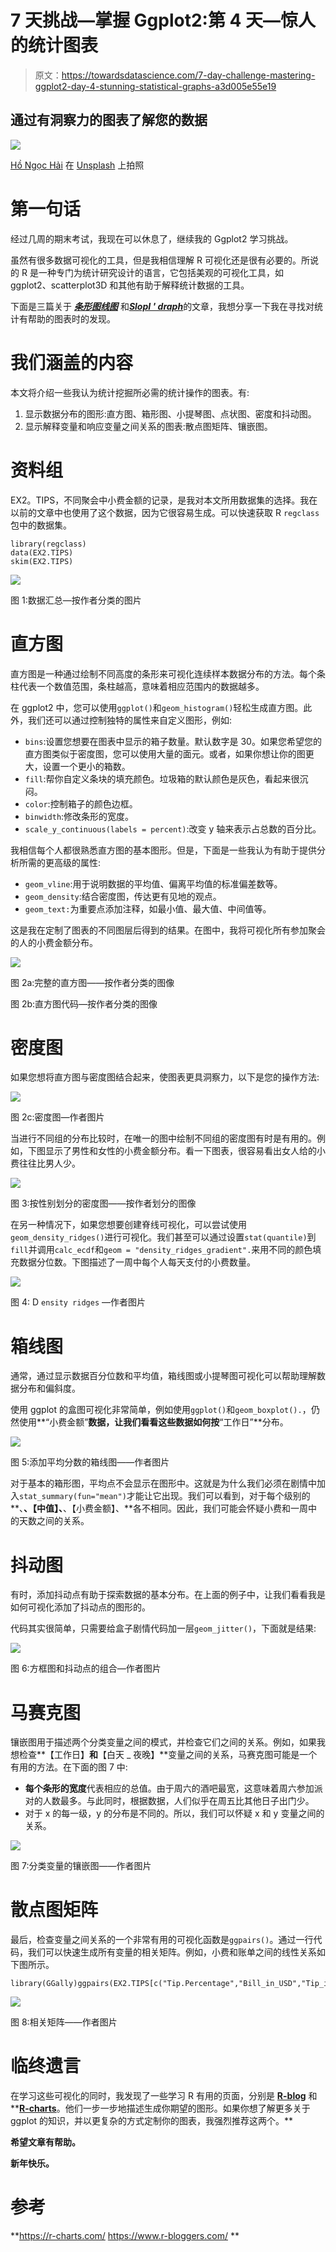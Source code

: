 # 7 天挑战—掌握 Ggplot2:第 4 天—惊人的统计图表

> 原文：<https://towardsdatascience.com/7-day-challenge-mastering-ggplot2-day-4-stunning-statistical-graphs-a3d005e55e19>

## 通过有洞察力的图表了解您的数据

![](img/76fbd16beaddf85b60297985611d8816.png)

[Hồ Ngọc Hải](https://unsplash.com/@hongochai10?utm_source=medium&utm_medium=referral) 在 [Unsplash](https://unsplash.com?utm_source=medium&utm_medium=referral) 上拍照

# 第一句话

经过几周的期末考试，我现在可以休息了，继续我的 Ggplot2 学习挑战。

虽然有很多数据可视化的工具，但是我相信理解 R 可视化还是很有必要的。所说的 R 是一种专门为统计研究设计的语言，它包括美观的可视化工具，如 ggplot2、scatterplot3D 和其他有助于解释统计数据的工具。

下面是三篇关于 [***条形图***](/7-day-challenge-mastering-ggplot2-day-1-bar-chart-4b2ced928a31)[***线图***](/7-day-challenge-mastering-ggplot2-day-2-line-graph-2cfbdf164c81) 和[***SlopI ' draph***](/7-day-challenge-mastering-ggplot2-day-3-slope-graph-a7cb373dc252)的文章，我想分享一下我在寻找对统计有帮助的图表时的发现。

# 我们涵盖的内容

本文将介绍一些我认为统计挖掘所必需的统计操作的图表。有:

1.  显示数据分布的图形:直方图、箱形图、小提琴图、点状图、密度和抖动图。
2.  显示解释变量和响应变量之间关系的图表:散点图矩阵、镶嵌图。

# 资料组

EX2。TIPS，不同聚会中小费金额的记录，是我对本文所用数据集的选择。我在以前的文章中也使用了这个数据，因为它很容易生成。可以快速获取 R `regclass`包中的数据集。

```
library(regclass)
data(EX2.TIPS)
skim(EX2.TIPS)
```

![](img/e53b9d9ffa51140f939d7e0a502ac9dd.png)

图 1:数据汇总—按作者分类的图片

# 直方图

直方图是一种通过绘制不同高度的条形来可视化连续样本数据分布的方法。每个条柱代表一个数值范围，条柱越高，意味着相应范围内的数据越多。

在 ggplot2 中，您可以使用`ggplot()`和`geom_histogram()`轻松生成直方图。此外，我们还可以通过控制独特的属性来自定义图形，例如:

*   `bins`:设置您想要在图表中显示的箱子数量。默认数字是 30。如果您希望您的直方图类似于密度图，您可以使用大量的面元。或者，如果你想让你的图更大，设置一个更小的箱数。
*   `fill`:帮你自定义条块的填充颜色。垃圾箱的默认颜色是灰色，看起来很沉闷。
*   `color`:控制箱子的颜色边框。
*   `binwidth`:修改条形的宽度。
*   `scale_y_continuous(labels = percent)`:改变 y 轴来表示占总数的百分比。

我相信每个人都很熟悉直方图的基本图形。但是，下面是一些我认为有助于提供分析所需的更高级的属性:

*   `geom_vline`:用于说明数据的平均值、偏离平均值的标准偏差数等。
*   `geom_density`:结合密度图，传达更有见地的观点。
*   `geom_text:`为重要点添加注释，如最小值、最大值、中间值等。

这是我在定制了图表的不同图层后得到的结果。在图中，我将可视化所有参加聚会的人的小费金额分布。

![](img/d7b4de97da567914c35bbbcec9c9a38c.png)

图 2a:完整的直方图——按作者分类的图像

图 2b:直方图代码—按作者分类的图像

# 密度图

如果您想将直方图与密度图结合起来，使图表更具洞察力，以下是您的操作方法:

![](img/1cfdd5d57f7191ea5759af4eb5acdad1.png)

图 2c:密度图—作者图片

当进行不同组的分布比较时，在唯一的图中绘制不同组的密度图有时是有用的。例如，下图显示了男性和女性的小费金额分布。看一下图表，很容易看出女人给的小费往往比男人少。

![](img/e62d8de147a744898d82f47db9943fa3.png)

图 3:按性别划分的密度图——按作者划分的图像

在另一种情况下，如果您想要创建脊线可视化，可以尝试使用`geom_density_ridges()`进行可视化。我们甚至可以通过设置`stat(quantile)`到`fill`并调用`calc_ecdf`和`geom = "density_ridges_gradient".`来用不同的颜色填充数据分位数。下图描述了一周中每个人每天支付的小费数量。

![](img/48b5517549926f15cec1299dc7612a57.png)

图 4: D `ensity ridges` —作者图片

# 箱线图

通常，通过显示数据百分位数和平均值，箱线图或小提琴图可视化可以帮助理解数据分布和偏斜度。

使用 ggplot 的盒图可视化非常简单，例如使用`ggplot()`和`geom_boxplot().`，仍然使用**“小费金额”**数据，让我们看看这些数据如何按**“工作日”**分布。

![](img/6257f9dfb14c25a2e67998b5e59a7b90.png)

图 5:添加平均分数的箱线图——作者图片

对于基本的箱形图，平均点不会显示在图形中。这就是为什么我们必须在剧情中加入`stat_summary(fun="mean")`才能让它出现。我们可以看到，对于每个级别的**、**、【中值】、**、【小费金额】、**各不相同。因此，我们可能会怀疑小费和一周中的天数之间的关系。

# 抖动图

有时，添加抖动点有助于探索数据的基本分布。在上面的例子中，让我们看看我是如何可视化添加了抖动点的图形的。

代码其实很简单，只需要给盒子剧情代码加一层`geom_jitter()`，下面就是结果:

![](img/eda70fb40ff434f46b5699e4cbbb5eea.png)

图 6:方框图和抖动点的组合—作者图片

# 马赛克图

镶嵌图用于描述两个分类变量之间的模式，并检查它们之间的关系。例如，如果我想检查**【工作日】**和**【白天 _ 夜晚】**变量之间的关系，马赛克图可能是一个有用的方法。在下面的图 7 中:

*   **每个条形的宽度**代表相应的总值。由于周六的酒吧最宽，这意味着周六参加派对的人数最多。与此同时，根据数据，人们似乎在周五比其他日子出门少。
*   对于 x 的每一级，y 的分布是不同的。所以，我们可以怀疑 x 和 y 变量之间的关系。

![](img/41e3fbd6dad5e8420d27c94049166c35.png)

图 7:分类变量的镶嵌图——作者图片

# 散点图矩阵

最后，检查变量之间关系的一个非常有用的可视化函数是`ggpairs()`。通过一行代码，我们可以快速生成所有变量的相关矩阵。例如，小费和账单之间的线性关系如下图所示。

```
library(GGally)ggpairs(EX2.TIPS[c("Tip.Percentage","Bill_in_USD","Tip_in_USD")])
```

![](img/4e0e110fbbc55931bb12f84c04f5e48a.png)

图 8:相关矩阵——作者图片

# 临终遗言

在学习这些可视化的同时，我发现了一些学习 R 有用的页面，分别是 [**R-blog**](https://www.r-bloggers.com/2020/05/4-great-alternatives-to-standard-graphs-using-ggplot/) 和**[**R-charts**](https://r-charts.com/)。他们一步一步地描述生成你期望的图形。如果你想了解更多关于 ggplot 的知识，并以更复杂的方式定制你的图表，我强烈推荐这两个。**

**希望文章有帮助。**

**新年快乐。**

# **参考**

**<https://r-charts.com/>  <https://www.r-bloggers.com/> **